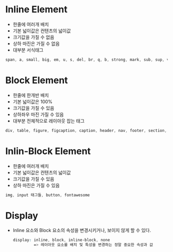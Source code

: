 # Inline Element
  - 한줄에 여러개 배치
  - 기본 넓이값은 컨텐츠의 넓이값
  - 크기값을 가질 수 없음
  - 상하 마진은 가질 수 없음
  - 대부분 서식태그
  ```css
  span, a, small, big, em, u, s, del, br, q, b, strong, mark, sub, sup, video, audio
  ```

# Block Element
  - 한줄에 한개반 배치
  - 기본 넓이값은 100%
  - 크기값을 가질 수 있음
  - 상하좌우 마진 가질 수 있음
  - 대부분 전체적으로 레이아웃 잡는 태그
  ```css
  div, table, figure, figcaption, caption, header, nav, footer, section, article, aside, p, blockquote, ul, ol, li, td, th, form ,hr, h1~h6
  ```

# Inlin-Block Element
  - 한줄에 여러개 배치
  - 기본 넓이값은 컨텐츠의 넓이값
  - 크기값을 가질 수 있음
  - 상하 마진은 가질 수 있음
  ```css
  img, input 태그들, button, fontawesome
  ```

# Display
  - Inline 요소와 Block 요소의 속성을 변경시키거나, 보이지 않게 할 수 있다.
    ```css
    display: inline, block, inline-block, none
             => 레이아웃 요소를 배치 및 특성을 변경하는 정말 중요한 속성과 값
    ```